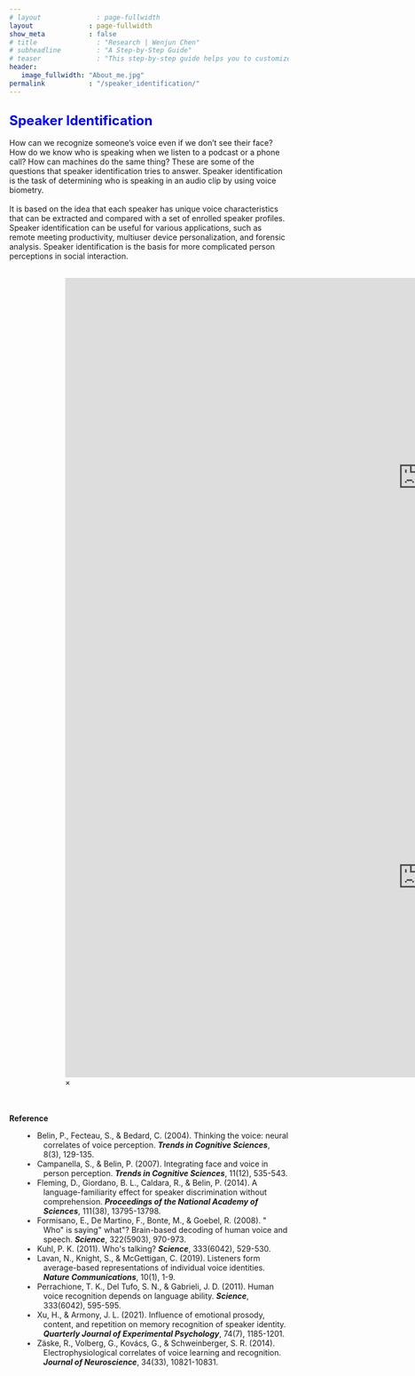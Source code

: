```yaml
---
# layout              : page-fullwidth
layout              : page-fullwidth
show_meta           : false
# title               : "Research | Wenjun Chen"
# subheadline         : "A Step-by-Step Guide"
# teaser              : "This step-by-step guide helps you to customize Feeling Responsive to your needs."
header:
   image_fullwidth: "About_me.jpg"
permalink           : "/speaker_identification/"
---
```


<h2 id="speaker-identification"><font size="5"><span style="color:blue">Speaker Identification</span></font></h2>

 How can we recognize someone’s voice even if we don’t see their face? How do we know who is speaking when we listen to a podcast or a phone call? How can machines do the same thing? These are some of the questions that speaker identification tries to answer. Speaker identification is the task of determining who is speaking in an audio clip by using voice biometry. 
 <br><br>It is based on the idea that each speaker has unique voice characteristics that can be extracted and compared with a set of enrolled speaker profiles. Speaker identification can be useful for various applications, such as remote meeting productivity, multiuser device personalization, and forensic analysis. Speaker identification is the basis for more complicated person perceptions in social interaction.  <br><br>


<div style="width: 60%; margin: auto;">

<div class="flex-video"><iframe width="1280" height="720" src="https://www.youtube.com/embed/YCxPI8ckAXg" frameborder="0" allowfullscreen></iframe></div><!-- /.flex-video -->

<div id="videoModal" class="reveal-modal large" data-reveal="">
  <div class="flex-video widescreen vimeo" style="display: block;">
    <iframe width="1280" height="720" src="https://www.youtube.com/embed/YCxPI8ckAXg" frameborder="0" allowfullscreen></iframe>
  </div>
  <a class="close-reveal-modal">&#215;</a>
</div>
</div>


 
<br><br><strong>Reference</strong>
<!-- <div class="reference"> -->
  <style>
    .reference li {
      position: relative;
      text-indent: -0.3cm;
      padding-left: 1.0cm; /* Moves the text */
      list-style-type: none; /* Removes the default bullet point */
    }

    .reference li::before {
      content: "•";
      position: absolute;
      left: 0.5cm; /* Moves the bullet point */
    }
  </style>

  <ul class="reference">
    <li>Belin, P., Fecteau, S., & Bedard, C. (2004). Thinking the voice: neural correlates of voice perception. <strong><em>Trends in Cognitive Sciences</em></strong>, 8(3), 129-135.<br> 	
    <li>Campanella, S., & Belin, P. (2007). Integrating face and voice in person perception. <strong><em>Trends in Cognitive Sciences</em></strong>, 11(12), 535-543. <br>
    <li>Fleming, D., Giordano, B. L., Caldara, R., & Belin, P. (2014). A language-familiarity effect for speaker discrimination without comprehension. <strong><em>Proceedings of the National Academy of Sciences</em></strong>, 111(38), 13795-13798.<br> 	
    <li>Formisano, E., De Martino, F., Bonte, M., & Goebel, R. (2008). " Who" is saying" what"? Brain-based decoding of human voice and speech. <strong><em>Science</em></strong>, 322(5903), 970-973.<br> 
    <li>Kuhl, P. K. (2011). Who's talking? <strong><em>Science</em></strong>, 333(6042), 529-530.<br> 	
    <li>Lavan, N., Knight, S., & McGettigan, C. (2019). Listeners form average-based representations of individual voice identities. <strong><em>Nature Communications</em></strong>, 10(1), 1-9.<br>
    <li>Perrachione, T. K., Del Tufo, S. N., & Gabrieli, J. D. (2011). Human voice recognition depends on language ability. <strong><em>Science</em></strong>, 333(6042), 595-595.<br> 	
    <li>Xu, H., & Armony, J. L. (2021). Influence of emotional prosody, content, and repetition on memory recognition of speaker identity. <strong><em>Quarterly Journal of Experimental Psychology</em></strong>, 74(7), 1185-1201.<br> 	
    <li>Zäske, R., Volberg, G., Kovács, G., & Schweinberger, S. R. (2014). Electrophysiological correlates of voice learning and recognition. <strong><em>Journal of Neuroscience</em></strong>, 34(33), 10821-10831.<br> 	
  <ul>
<!-- </div> -->

<!-- <div class="flex-video"><iframe width="1200" height="720" src="https://www.youtube.com/embed/YCxPI8ckAXg" frameborder="0" allowfullscreen></iframe></div>

<div id="videoModal" class="reveal-modal large" data-reveal="">
  <div class="flex-video widescreen vimeo" style="display: block;">
    <iframe width="1280" height="720" src="https://www.youtube.com/embed/YCxPI8ckAXg" frameborder="0" allowfullscreen></iframe>
  </div>
  <a class="close-reveal-modal">&#215;</a>
</div> -->



